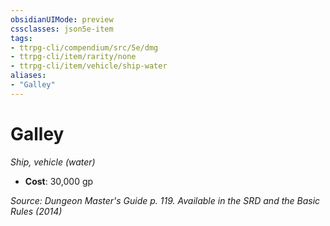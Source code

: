 ```yaml
---
obsidianUIMode: preview
cssclasses: json5e-item
tags:
- ttrpg-cli/compendium/src/5e/dmg
- ttrpg-cli/item/rarity/none
- ttrpg-cli/item/vehicle/ship-water
aliases: 
- "Galley"
---
```

# Galley
*Ship, vehicle (water)*  


- **Cost**: 30,000 gp

*Source: Dungeon Master's Guide p. 119. Available in the <span title='Systems Reference Document (5.1)'>SRD</span> and the Basic Rules (2014)*